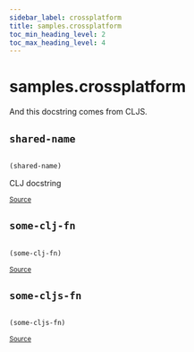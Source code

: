 ```yaml
---
sidebar_label: crossplatform
title: samples.crossplatform
toc_min_heading_level: 2
toc_max_heading_level: 4
---
```


# <a name="samples.crossplatform">samples.crossplatform</a>


And this docstring comes from CLJS.




## <a name="samples.crossplatform/shared-name">`shared-name`</a><a name="samples.crossplatform/shared-name"></a>
``` clojure

(shared-name)
```


CLJ docstring
<p><sub><a href="https://github.com/borkdude/quickdoc/blob/master//src/samples/crossplatform.clj#L6-L8">Source</a></sub></p>

## <a name="samples.crossplatform/some-clj-fn">`some-clj-fn`</a><a name="samples.crossplatform/some-clj-fn"></a>
``` clojure

(some-clj-fn)
```

<p><sub><a href="https://github.com/borkdude/quickdoc/blob/master//src/samples/crossplatform.clj#L4-L4">Source</a></sub></p>

## <a name="samples.crossplatform/some-cljs-fn">`some-cljs-fn`</a><a name="samples.crossplatform/some-cljs-fn"></a>
``` clojure

(some-cljs-fn)
```

<p><sub><a href="https://github.com/borkdude/quickdoc/blob/master//src/samples/crossplatform.cljs#L4-L4">Source</a></sub></p>
